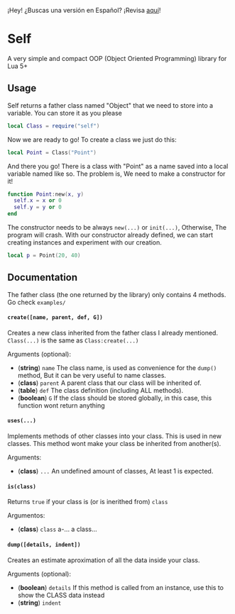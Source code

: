 ¡Hey! ¿Buscas una versión en Español? ¡Revisa [aquí](https://github.com/M1que4s/self/blob/master/README_es.md)!

# Self

A very simple and compact OOP (Object Oriented Programming) library for Lua 5+

## Usage

Self returns a father class named "Object" that we need to store into a variable. You can store it as you please

```lua
local Class = require("self")
```

Now we are ready to go! To create a class we just do this:

```lua
local Point = Class("Point")
```

And there you go! There is a class with "Point" as a name saved into a local variable named like so.
The problem is, We need to make a constructor for it!

```lua
function Point:new(x, y)
  self.x = x or 0
  self.y = y or 0
end
```

The constructor needs to be always `new(...)` or `init(...)`, Otherwise, The program will crash. 
With our constructor already defined, we can start creating instances and experiment with our creation.

```lua
local p = Point(20, 40)
```

## Documentation

The father class (the one returned by the library) only contains 4 methods. Go check `examples/`

#### `create([name, parent, def, G])`

Creates a new class inherited from the father class I already mentioned. `Class(...)` is the same as `Class:create(...)`

Arguments (optional):

 - (__string__)  `name`   The class name, is used as convenience for the `dump()` method, But it can be very useful to name classes.
 - (__class__)   `parent` A parent class that our class will be inherited of.
 - (__table__)   `def`    The class definition (including ALL methods).
 - (__boolean__) `G`      If the class should be stored globally, in this case, this function wont return anything

#### `uses(...)`

Implements methods of other classes into your class. This is used in new classes. This method wont make your class be inherited from another(s).

Arguments:

 - (__class__) `...` An undefined amount of classes, At least 1 is expected.

#### `is(class)`

Returns `true` if your class is (or is inerithed from) `class`

Argumentos:

 - (__class__) `class` a-... a class...

#### `dump([details, indent])`

Creates an estimate aproximation of all the data inside your class.

Arguments (optional):

 - (__boolean__) `details` If this method is called from an instance, use this to show the CLASS data instead
 - (__string__)  `indent`
